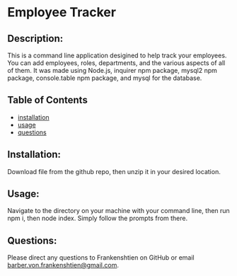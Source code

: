 # Employee Tracker

## Description:

This is a command line application desigined to help track your employees. You can add employees, roles, departments, and the various aspects of all of them. It was made using Node.js, inquirer npm package, mysql2 npm package, console.table npm package, and mysql for the database.

## Table of Contents

- [installation](#installation)
- [usage](#usage)
- [questions](#questions)

## Installation:

Download file from the github repo, then unzip it in your desired location.

## Usage:

Navigate to the directory on your machine with your command line, then run npm i, then node index. Simply follow the prompts from there.

## Questions:

Please direct any questions to Frankenshtien on GitHub or email barber.von.frankenshtien@gmail.com.
